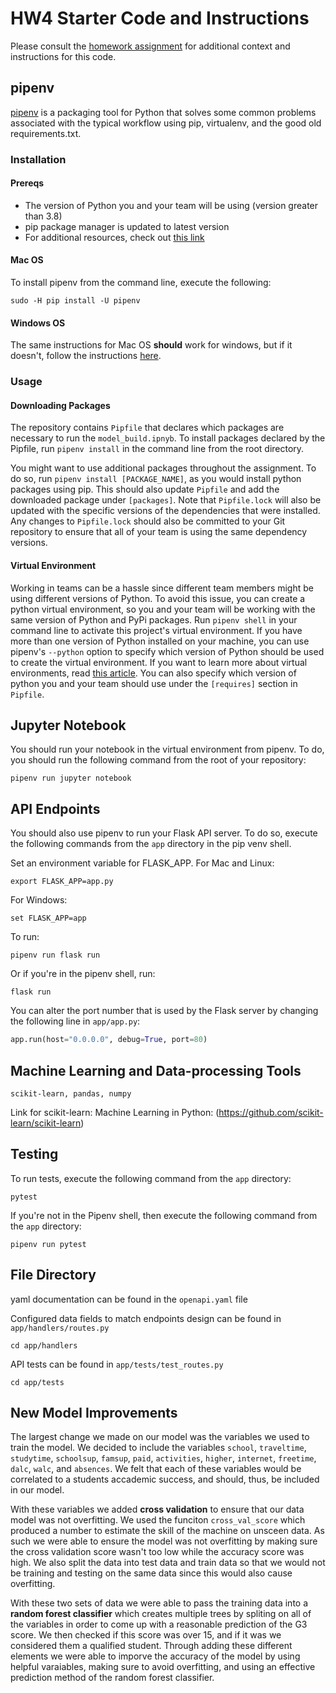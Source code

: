 # HW4 Starter Code and Instructions

Please consult the [homework assignment](https://cmu-313.github.io//assignments/hw4) for additional context and instructions for this code.

## pipenv

[pipenv](https://pipenv.pypa.io/en/latest) is a packaging tool for Python that solves some common problems associated with the typical workflow using pip, virtualenv, and the good old requirements.txt.

### Installation

#### Prereqs

- The version of Python you and your team will be using (version greater than 3.8)
- pip package manager is updated to latest version
- For additional resources, check out [this link](https://pipenv-fork.readthedocs.io/en/latest/install.html#installing-pipenv)

#### Mac OS

To install pipenv from the command line, execute the following:

```terminal
sudo -H pip install -U pipenv
```

#### Windows OS

The same instructions for Mac OS **should** work for windows, but if it doesn't, follow the instructions [here](https://www.pythontutorial.net/python-basics/install-pipenv-windows).

### Usage

#### Downloading Packages

The repository contains `Pipfile` that declares which packages are necessary to run the `model_build.ipnyb`.
To install packages declared by the Pipfile, run `pipenv install` in the command line from the root directory.

You might want to use additional packages throughout the assignment.
To do so, run `pipenv install [PACKAGE_NAME]`, as you would install python packages using pip.
This should also update `Pipfile` and add the downloaded package under `[packages]`.
Note that `Pipfile.lock` will also be updated with the specific versions of the dependencies that were installed.
Any changes to `Pipfile.lock` should also be committed to your Git repository to ensure that all of your team is using the same dependency versions.

#### Virtual Environment

Working in teams can be a hassle since different team members might be using different versions of Python.
To avoid this issue, you can create a python virtual environment, so you and your team will be working with the same version of Python and PyPi packages.
Run `pipenv shell` in your command line to activate this project's virtual environment.
If you have more than one version of Python installed on your machine, you can use pipenv's `--python` option to specify which version of Python should be used to create the virtual environment.
If you want to learn more about virtual environments, read [this article](https://docs.python-guide.org/dev/virtualenvs/#using-installed-packages).
You can also specify which version of python you and your team should use under the `[requires]` section in `Pipfile`.

## Jupyter Notebook

You should run your notebook in the virtual environment from pipenv.
To do, you should run the following command from the root of your repository:

```terminal
pipenv run jupyter notebook
```

## API Endpoints

You should also use pipenv to run your Flask API server.
To do so, execute the following commands from the `app` directory in the pip venv shell.


Set an environment variable for FLASK_APP.
For Mac and Linux:
```terminal
export FLASK_APP=app.py
```

For Windows:
```terminal
set FLASK_APP=app
```

To run:
```terminal
pipenv run flask run
```

Or if you're in the pipenv shell, run:
```terminal
flask run
```

You can alter the port number that is used by the Flask server by changing the following line in `app/app.py`:

```python
app.run(host="0.0.0.0", debug=True, port=80)
```

## Machine Learning and Data-processing Tools
```terminal
scikit-learn, pandas, numpy
```
Link for scikit-learn: Machine Learning in Python: (https://github.com/scikit-learn/scikit-learn)

## Testing

To run tests, execute the following command from the `app` directory:

```terminal
pytest
```

If you're not in the Pipenv shell, then execute the following command from the `app` directory:

```terminal
pipenv run pytest
```

## File Directory

yaml documentation can be found in the `openapi.yaml` file

Configured data fields to match endpoints design can be found in `app/handlers/routes.py`
```terminal
cd app/handlers
```

API tests can be found in `app/tests/test_routes.py`
```terminal
cd app/tests
```

## New Model Improvements
The largest change we made on our model was the variables we used to train the model. We decided to include the variables `school`, `traveltime`, `studytime`, `schoolsup`, `famsup`, `paid`, `activities`, `higher`, `internet`, `freetime`, `dalc`, `walc`, and `absences`. We felt that each of these variables would be correlated to a students accademic success, and should, thus, be included in our model. 

With these variables we added **cross validation** to ensure that our data model was not overfitting. We used the funciton `cross_val_score` which produced a number to estimate the skill of the machine on unsceen data. As such we were able to ensure the model was not overfitting by making sure the cross validation score wasn't too low while the accuracy score was high. We also split the data into test data and train data so that we would not be training and testing on the same data since this would also cause overfitting.

With these two sets of data we were able to pass the training data into a **random forest classifier** which creates multiple trees by spliting on all of the variables in order to come up with a reasonable prediction of the G3 score. We then checked if this score was over 15, and if it was we considered them a qualified student. Through adding these different elements we were able to imporve the accuracy of the model by using helpful varaiables, making sure to avoid overfitting, and using an effective prediction method of the random forest classifier.

